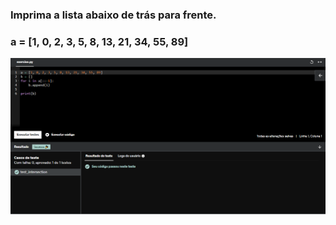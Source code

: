 ### Imprima a lista abaixo de trás para frente.

### a = [1, 0, 2, 3, 5, 8, 13, 21, 34, 55, 89]

![Exercicio 20](<../evidencias/Sprint 3 Ex20.png>)